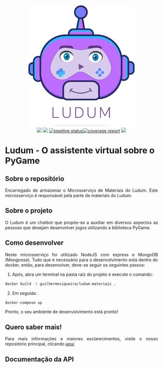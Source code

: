 <p align="center"> <img src="https://raw.githubusercontent.com/botludum/Ludum-Duvida/development/imagens/Ludum_LogoFinal(sem_fundo).png" width="auto" height="400" /> 
<br>    
<a href="https://www.gnu.org/licenses/gpl-3.0.pt-br.html"><img src="https://img.shields.io/badge/licence-GPL3-green.svg"/></a> <a href="CODE_OF_CONDUCT.md"><img src="https://img.shields.io/badge/Contributor%20Covenant-v1.4%20adopted-ff69b4.svg"></a>
<a href="https://gitlab.com/guilhermesiqueira/Ludum-Materiais/commits/master"><img alt="pipeline status" src="https://gitlab.com/guilhermesiqueira/Ludum-Materiais/badges/development/pipeline.svg" /></a><a href="https://gitlab.com/guilhermesiqueira/Ludum-Materiais/commits/master"><img alt="coverage report" src="https://gitlab.com/guilhermesiqueira/Ludum-Materiais/badges/development/coverage.svg" /></a>
<a href="https://codeclimate.com/github/botludum/Ludum-Materiais/maintainability"><img src="https://api.codeclimate.com/v1/badges/f7a6f2eb85a911c62b1b/maintainability" /></a>

# Ludum - O assistente virtual sobre o PyGame

## Sobre o repositório
<p align="justify">Encarregado de armazenar o Microsserviço de Materiais do Ludum. 
Este microsserviço é responsável pela parte de materiais do Ludum.</p>

## Sobre o projeto
<p align="justify">O Ludum é um chatbot que propõe-se a auxiliar em diversos aspectos as pessoas que desejam desenvolver jogos utilizando a biblioteca PyGame.</p>

## Como desenvolver
<p align="justify">Neste microsserviço foi utilizado NodeJS com express e MongoDB (Mongoose). Tudo que é necessário para o desenvolvimento está dentro do docker, então, para desenvolver, deve-se seguir os seguintes passos: </p>

1. Após, abra um terminal na pasta raíz do projeto e execute o comando:
```bash
docker build -t guilhermesiqueira/ludum-materiais .
```

2. Em seguida:
```bash
docker-compose up
```
Pronto, o seu ambiente de desenvolvimento está pronto!

## Quero saber mais!
<p align="justify">Para mais informações e maiores esclarecimentos, visite o nosso repositório principal, 
clicando <a href="https://github.com/fga-eps-mds/2019.1-Ludum">aqui</a></p>

## Documentação da API

